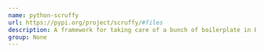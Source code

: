 ```yaml
---
name: python-scruffy
url: https://pypi.org/project/scruffy/#files
description: A framework for taking care of a bunch of boilerplate in Python apps.
group: None
---
```

